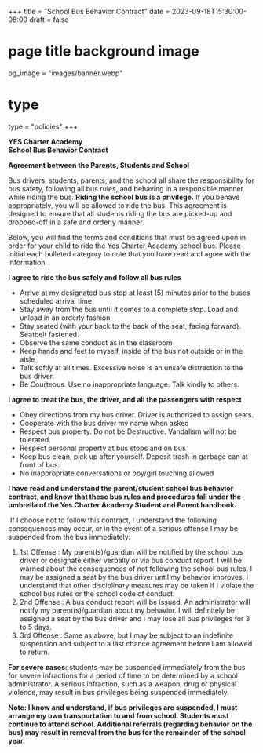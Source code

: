 +++
title = "School Bus Behavior Contract"
date = 2023-09-18T15:30:00-08:00
draft = false
# page title background image
bg_image = "images/banner.webp"
# type
type = "policies"
+++

**YES Charter Academy  
School Bus Behavior Contract**

**Agreement between the Parents, Students and School**

Bus drivers, students, parents, and the school all share the responsibility for bus safety, following all bus rules, and behaving in a responsible manner while riding the bus. **Riding the school bus is a privilege.** If you behave appropriately, you will be allowed to ride the bus. This agreement is designed to ensure that all students riding the bus are picked-up and dropped-off in a safe and orderly manner.

Below, you will find the terms and conditions that must be agreed upon in order for your child to ride the Yes Charter Academy school bus. Please initial each bulleted category to note that you have read and agree with the information.

**I agree to ride the bus safely and follow all bus rules**

*   Arrive at my designated bus stop at least (5) minutes prior to the buses scheduled arrival time
*   Stay away from the bus until it comes to a complete stop. Load and unload in an orderly fashion
*   Stay seated (with your back to the back of the seat, facing forward). Seatbelt fastened.
*   Observe the same conduct as in the classroom  
*   Keep hands and feet to myself, inside of the bus not outside or in the aisle
*   Talk softly at all times. Excessive noise is an unsafe distraction to the bus driver.
*   Be Courteous. Use no inappropriate language. Talk kindly to others.    

**I agree to treat the bus, the driver, and all the passengers with respect**

*   Obey directions from my bus driver. Driver is authorized to assign seats.
*   Cooperate with the bus driver my name when asked
*   Respect bus property. Do not be Destructive. Vandalism will not be tolerated.
*   Respect personal property at bus stops and on bus
*   Keep bus clean, pick up after yourself. Deposit trash in garbage can at front of bus.
*   No inappropriate conversations or boy/girl touching allowed

**I have read and understand the parent/student school bus behavior contract, and know that these bus rules and procedures fall under the umbrella of the Yes Charter Academy Student and Parent handbook.**

 If I choose not to follow this contract, I understand the following consequences may occur, or in the event of a serious offense I may be suspended from the bus immediately:

1.  1st Offense : My parent(s)/guardian will be notified by the school bus driver or designate either verbally or via bus conduct report. I will be warned about the consequences of not following the school bus rules. I may be assigned a seat by the bus driver until my behavior improves. I understand that other disciplinary measures may be taken if I violate the school bus rules or the school code of conduct.
2.  2nd Offense : A bus conduct report will be issued. An administrator will notify my parent(s)/guardian about my behavior. I will definitely be assigned a seat by the bus driver and I may lose all bus privileges for 3 to 5 days.
3.  3rd Offense : Same as above, but I may be subject to an indefinite suspension and subject to a last chance agreement before I am allowed to return.

**For** **severe cases:** students may be suspended immediately from the bus for severe infractions for a period of time to be determined by a school administrator. A serious infraction, such as a weapon, drug or physical violence, may result in bus privileges being suspended immediately.

**Note: I know and understand, if bus privileges are suspended, I must arrange my own transportation to and from school. Students must continue to attend school. Additional referrals (regarding behavior on the bus) may result in removal from the bus for the remainder of the school year.**